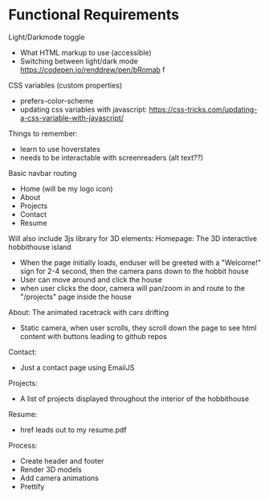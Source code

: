 # Functional Requirements

Light/Darkmode toggle
 - What HTML markup to use (accessible)
 - Switching between light/dark mode
https://codepen.io/renddrew/pen/bRomab
f

CSS variables (custom properties)
 - prefers-color-scheme
 - updating css variables with javascript: https://css-tricks.com/updating-a-css-variable-with-javascript/
 

Things to remember:
 - learn to use hoverstates
 - needs to be interactable with screenreaders (alt text??)

Basic navbar routing
 - Home (will be my logo icon)
 - About
 - Projects
 - Contact
 - Resume

Will also include 3js library for 3D elements:
Homepage:
The 3D interactive hobbithouse island
 - When the page initially loads, enduser will be greeted with a "Welcome!" sign
 for 2-4 second, then the camera pans down to the hobbit house
 - User can move around and click the house
 - when user clicks the door, camera will pan/zoom in and route to the
 "/projects" page inside the house

About:
The animated racetrack with cars drifting
 - Static camera, when user scrolls, they scroll down the page
 to see html content with buttons leading to github repos

Contact:
 - Just a contact page using EmailJS

Projects:
 - A list of projects displayed throughout the interior of the hobbithouse

Resume:
 - href leads out to my resume.pdf

Process:
 - Create header and footer
 - Render 3D models
 - Add camera animations
 - Prettify


